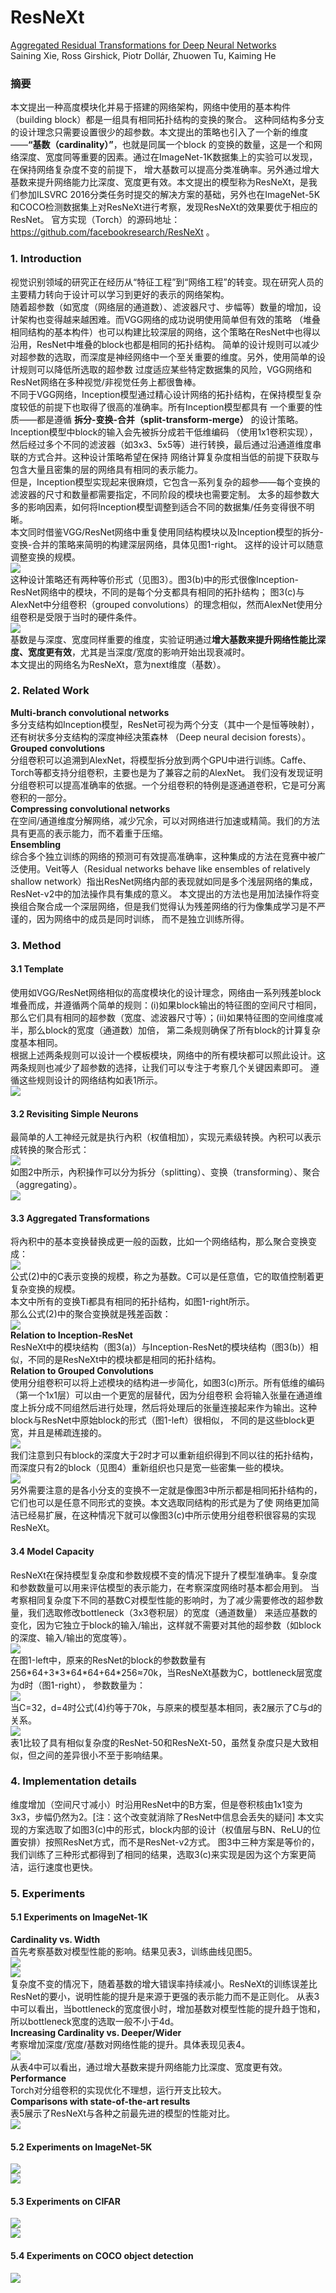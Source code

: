 # ResNeXt
[Aggregated Residual Transformations for Deep Neural Networks](https://arxiv.org/abs/1611.05431) <br>
Saining Xie, Ross Girshick, Piotr Dollár, Zhuowen Tu, Kaiming He  <br>

### 摘要
本文提出一种高度模块化并易于搭建的网络架构，网络中使用的基本构件（building block）都是一组具有相同拓扑结构的变换的聚合。
这种同结构多分支的设计理念只需要设置很少的超参数。本文提出的策略也引入了一个新的维度——**“基数（cardinality）”**，也就是同属一个block
的变换的数量，这是一个和网络深度、宽度同等重要的因素。通过在ImageNet-1K数据集上的实验可以发现，在保持网络复杂度不变的前提下，
增大基数可以提高分类准确率。另外通过增大基数来提升网络能力比深度、宽度更有效。本文提出的模型称为ResNeXt，是我们参加ILSVRC
2016分类任务时提交的解决方案的基础，另外也在ImageNet-5K和COCO检测数据集上对ResNeXt进行考察，发现ResNeXt的效果要优于相应的ResNet。
官方实现（Torch）的源码地址：https://github.com/facebookresearch/ResNeXt 。 <br>

### 1. Introduction
视觉识别领域的研究正在经历从“特征工程”到“网络工程”的转变。现在研究人员的主要精力转向于设计可以学习到更好的表示的网络架构。 <br>
随着超参数（如宽度（网络层的通道数）、滤波器尺寸、步幅等）数量的增加，设计架构也变得越来越困难。而VGG网络的成功说明使用简单但有效的策略
（堆叠相同结构的基本构件）也可以构建比较深层的网络，这个策略在ResNet中也得以沿用，ResNet中堆叠的block也都是相同的拓扑结构。
简单的设计规则可以减少对超参数的选取，而深度是神经网络中一个至关重要的维度。另外，使用简单的设计规则可以降低所选取的超参数
过度适应某些特定数据集的风险，VGG网络和ResNet网络在多种视觉/非视觉任务上都很鲁棒。 <br>
不同于VGG网络，Inception模型通过精心设计网络的拓扑结构，在保持模型复杂度较低的前提下也取得了很高的准确率。所有Inception模型都具有
一个重要的性质——都是遵循 **拆分-变换-合并（split-transform-merge）** 的设计策略。Inception模型中block的输入会先被拆分成若干低维编码
（使用1x1卷积实现），然后经过多个不同的滤波器（如3x3、5x5等）进行转换，最后通过沿通道维度串联的方式合并。这种设计策略希望在保持
网络计算复杂度相当低的前提下获取与包含大量且密集的层的网络具有相同的表示能力。 <br>
但是，Inception模型实现起来很麻烦，它包含一系列复杂的超参——每个变换的滤波器的尺寸和数量都需要指定，不同阶段的模块也需要定制。
太多的超参数大多的影响因素，如何将Inception模型调整到适合不同的数据集/任务变得很不明晰。 <br>
本文同时借鉴VGG/ResNet网络中重复使用同结构模块以及Inception模型的拆分-变换-合并的策略来简明的构建深层网络，具体见图1-right。
这样的设计可以随意调整变换的规模。 <br>
![](./data/figure_1.png) <br>
这种设计策略还有两种等价形式（见图3）。图3(b)中的形式很像Inception-ResNet网络中的模块，不同的是每个分支都具有相同的拓扑结构；
图3(c)与AlexNet中分组卷积（grouped convolutions）的理念相似，然而AlexNet使用分组卷积是受限于当时的硬件条件。 <br>
![](./data/figure_3.png) <br>
基数是与深度、宽度同样重要的维度，实验证明通过**增大基数来提升网络性能比深度、宽度更有效**，尤其是当深度/宽度的影响开始出现衰减时。 <br>
本文提出的网络名为ResNeXt，意为next维度（基数）。 <br>

### 2. Related Work
**Multi-branch convolutional networks**  <br>
多分支结构如Inception模型，ResNet可视为两个分支（其中一个是恒等映射），还有树状多分支结构的深度神经决策森林
（Deep neural decision forests）。 <br>
**Grouped convolutions** <br>
分组卷积可以追溯到AlexNet，将模型拆分放到两个GPU中进行训练。Caffe、Torch等都支持分组卷积，主要也是为了兼容之前的AlexNet。
我们没有发现证明分组卷积可以提高准确率的依据。一个分组卷积的特例是逐通道卷积，它是可分离卷积的一部分。 <br>
**Compressing convolutional networks** <br>
在空间/通道维度分解网络，减少冗余，可以对网络进行加速或精简。我们的方法具有更高的表示能力，而不着重于压缩。 <br>
**Ensembling** <br>
综合多个独立训练的网络的预测可有效提高准确率，这种集成的方法在竞赛中被广泛使用。Veit等人（Residual networks behave like 
ensembles of relatively shallow network）指出ResNet网络内部的表现就如同是多个浅层网络的集成，ResNet-v2中的加法操作具有集成的意义。
本文提出的方法也是用加法操作将变换组合聚合成一个深层网络，但是我们觉得认为残差网络的行为像集成学习是不严谨的，因为网络中的成员是同时训练，
而不是独立训练所得。 <br>

### 3. Method
#### 3.1 Template
使用如VGG/ResNet网络相似的高度模块化的设计理念，网络由一系列残差block堆叠而成，并遵循两个简单的规则：(i)如果block输出的特征图的空间尺寸相同，
那么它们具有相同的超参数（宽度、滤波器尺寸等）；(ii)如果特征图的空间维度减半，那么block的宽度（通道数）加倍，
第二条规则确保了所有block的计算复杂度基本相同。 <br>
根据上述两条规则可以设计一个模板模块，网络中的所有模块都可以照此设计。这两条规则也减少了超参数的选择，让我们可以专注于考察几个关键因素即可。
遵循这些规则设计的网络结构如表1所示。 <br>
![](./data/table_1.png) <br>
#### 3.2 Revisiting Simple Neurons
最简单的人工神经元就是执行內积（权值相加），实现元素级转换。內积可以表示成转换的聚合形式： <br>
![](./data/formula_1.png) <br>
如图2中所示，內积操作可以分为拆分（splitting）、变换（transforming）、聚合（aggregating）。 <br>
![](./data/figure_2.png) <br>
#### 3.3 Aggregated Transformations
将內积中的基本变换替换成更一般的函数，比如一个网络结构，那么聚合变换变成： <br>
![](./data/formula_2.png) <br>
公式(2)中的C表示变换的规模，称之为基数。C可以是任意值，它的取值控制着更复杂变换的规模。 <br>
本文中所有的变换Ti都具有相同的拓扑结构，如图1-right所示。 <br>
那么公式(2)中的聚合变换就是残差函数： <br>
![](./data/formula_3.png) <br>
**Relation to Inception-ResNet** <br>
ResNeXt中的模块结构（图3(a)）与Inception-ResNet的模块结构（图3(b)）相似，不同的是ResNeXt中的模块都是相同的拓扑结构。 <br>
**Relation to Grouped Convolutions** <br>
使用分组卷积可以将上述模块的结构进一步简化，如图3(c)所示。所有低维的编码（第一个1x1层）可以由一个更宽的层替代，因为分组卷积
会将输入张量在通道维度上拆分成不同组然后进行处理，然后将处理后的张量连接起来作为输出。这种block与ResNet中原始block的形式（图1-left）很相似，
不同的是这些block更宽，并且是稀疏连接的。 <br>
![](./data/figure_3.png) <br>
我们注意到只有block的深度大于2时才可以重新组织得到不同以往的拓扑结构，而深度只有2的block（见图4）重新组织也只是宽一些密集一些的模块。<br>
![](./data/figure_4.png) <br>
另外需要注意的是各小分支的变换不一定就是像图3中所示都是相同拓扑结构的，它们也可以是任意不同形式的变换。本文选取同结构的形式是为了使
网络更加简洁已经易扩展，在这种情况下就可以像图3(c)中所示使用分组卷积很容易的实现ResNeXt。 <br>
#### 3.4 Model Capacity
ResNeXt在保持模型复杂度和参数规模不变的情况下提升了模型准确率。复杂度和参数数量可以用来评估模型的表示能力，在考察深度网络时基本都会用到。
当考察相同复杂度下不同的基数C对模型性能的影响时，为了减少需要修改的超参数量，我们选取修改bottleneck（3x3卷积层）的宽度（通道数量）
来适应基数的变化，因为它独立于block的输入/输出，这样就不需要对其他的超参数（如block的深度、输入/输出的宽度等）。 <br>
![](./data/figure_1.png) <br>
在图1-left中，原来的ResNet的block的参数数量有256\*64+3\*3\*64\*64+64\*256≈70k，当ResNeXt基数为C，bottleneck层宽度为d时（图1-right），
参数数量为： <br>
![](./data/formula_4.png) <br>
当C=32，d=4时公式(4)约等于70k，与原来的模型基本相同，表2展示了C与d的关系。 <br>
![](./data/table_2.png) <br>
表1比较了具有相似复杂度的ResNet-50和ResNeXt-50，虽然复杂度只是大致相似，但之间的差异很小不至于影响结果。 <br>

### 4. Implementation details
维度增加（空间尺寸减小）时沿用ResNet中的B方案，但是卷积核由1x1变为3x3，步幅仍然为2。[注：这个改变就消除了ResNet中信息会丢失的疑问]
本文实现的方案选取了如图3(c)中的形式，block内部的设计（权值层与BN、ReLU的位置安排）按照ResNet方式，而不是ResNet-v2方式。
图3中三种方案是等价的，我们训练了三种形式都得到了相同的结果，选取3(c)来实现是因为这个方案更简洁，运行速度也更快。 <br>

### 5. Experiments
#### 5.1 Experiments on ImageNet-1K
**Cardinality vs. Width**  <br>
首先考察基数对模型性能的影响。结果见表3，训练曲线见图5。 <br>
![](./data/table_3.png) <br>
![](./data/figure_5.png) <br>
复杂度不变的情况下，随着基数的增大错误率持续减小。ResNeXt的训练误差比ResNet的要小，说明性能的提升是来源于更强的表示能力而不是正则化。
从表3中可以看出，当bottleneck的宽度很小时，增加基数对模型性能的提升趋于饱和，所以bottleneck宽度的选取一般不小于4d。 <br>
**Increasing Cardinality vs. Deeper/Wider**  <br>
考察增加深度/宽度/基数对网络性能的提升。具体表现见表4。 <br>
![](./data/table_4.png) <br>
从表4中可以看出，通过增大基数来提升网络能力比深度、宽度更有效。 <br>
**Performance** <br>
Torch对分组卷积的实现优化不理想，运行开支比较大。 <br>
**Comparisons with state-of-the-art results** <br>
表5展示了ResNeXt与各种之前最先进的模型的性能对比。 <br>
![](./data/table_5.png) <br>
#### 5.2 Experiments on ImageNet-5K
![](./data/table_6.png) <br>
![](./data/figure_6.png) <br>
#### 5.3 Experiments on CIFAR
![](./data/table_7.png) <br>
![](./data/figure_7.png) <br>
#### 5.4 Experiments on COCO object detection
![](./data/table_8.png) <br>
